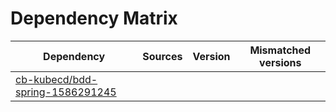 # Dependency Matrix

Dependency | Sources | Version | Mismatched versions
---------- | ------- | ------- | -------------------
[cb-kubecd/bdd-spring-1586291245](https://github.com/cb-kubecd/bdd-spring-1586291245.git) |  | []() | 
